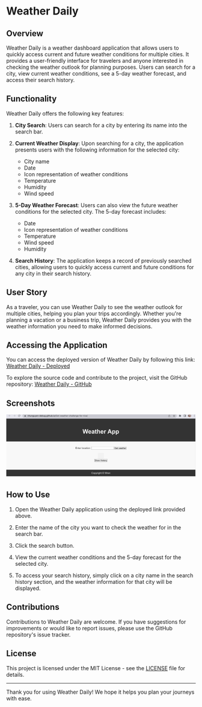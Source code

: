 # Weather Daily

## Overview

Weather Daily is a weather dashboard application that allows users to quickly access current and future weather conditions for multiple cities. It provides a user-friendly interface for travelers and anyone interested in checking the weather outlook for planning purposes. Users can search for a city, view current weather conditions, see a 5-day weather forecast, and access their search history.

## Functionality

Weather Daily offers the following key features:

1. **City Search**: Users can search for a city by entering its name into the search bar.

2. **Current Weather Display**: Upon searching for a city, the application presents users with the following information for the selected city:
   - City name
   - Date
   - Icon representation of weather conditions
   - Temperature
   - Humidity
   - Wind speed

3. **5-Day Weather Forecast**: Users can also view the future weather conditions for the selected city. The 5-day forecast includes:
   - Date
   - Icon representation of weather conditions
   - Temperature
   - Wind speed
   - Humidity

4. **Search History**: The application keeps a record of previously searched cities, allowing users to quickly access current and future conditions for any city in their search history.

## User Story

As a traveler, you can use Weather Daily to see the weather outlook for multiple cities, helping you plan your trips accordingly. Whether you're planning a vacation or a business trip, Weather Daily provides you with the weather information you need to make informed decisions.

## Accessing the Application

You can access the deployed version of Weather Daily by following this link: [Weather Daily - Deployed](https://nhunguyen-debug.github.io/Get-weather-challenge-for-rice/)

To explore the source code and contribute to the project, visit the GitHub repository: [Weather Daily - GitHub](https://github.com/nhunguyen-debug/Get-weather-challenge-for-rice.git)

## Screenshots

![Weather Daily Screenshot](./mydeploy.png)

## How to Use

1. Open the Weather Daily application using the deployed link provided above.

2. Enter the name of the city you want to check the weather for in the search bar.

3. Click the search button.

4. View the current weather conditions and the 5-day forecast for the selected city.

5. To access your search history, simply click on a city name in the search history section, and the weather information for that city will be displayed.

## Contributions

Contributions to Weather Daily are welcome. If you have suggestions for improvements or would like to report issues, please use the GitHub repository's issue tracker.

## License

This project is licensed under the MIT License - see the [LICENSE](LICENSE) file for details.

---

Thank you for using Weather Daily! We hope it helps you plan your journeys with ease.
